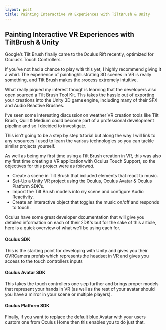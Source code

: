 ```yaml
---
layout: post
title: Painting Interactive VR Experiences with TiltBrush & Unity
---
```


## Painting Interactive VR Experiences with TiltBrush & Unity

Google’s Tilt Brush finally came to the Oculus Rift recently, optimized for Oculus’s Touch Controllers.

If you’ve not had a chance to play with this yet, I highly recommend giving it a whirl. The experience of painting/illustrating 3D scenes in VR is really something, and Tilt Brush makes the process extremely intuitive.

What really piqued my interest though is learning that the developers also open sourced a Tilt Brush Tool Kit. This takes the hassle out of exporting your creations into the Unity 3D game engine, including many of their SFX and Audio Reactive Brushes.

I’ve seen some interesting discussion on weather VR creation tools like Tilt Brush, Quill & Medium could become part of a professional development pipeline and so I decided to investigate.

This isn’t going to be a step by step tutorial but along the way I will link to any resources I used to learn the various technologies so you can tackle similar projects yourself.

As well as being my first time using a Tilt Brush creation in VR, this was also my first time creating a VR application with Oculus Touch Support, so the objectives for this project were as followed.
- Create a scene in Tilt Brush that included elements that react to music.
- Set-Up a Unity VR project using the Oculus, Oculus Avatar & Oculus Platform SDK’s.
- Import the Tilt Brush models into my scene and configure Audio Reactivity.
- Create an interactive object that toggles the music on/off and responds to touch.

Oculus have some great developer documentation that will give you detailed information on each of their SDK's but for the sake of this article, here is a quick overview of what we'll be using each for.

#### Oculus SDK
This is the starting point for developing with Unity and gives you their OVRCamera prefab which represents the headset in VR and gives you access to the touch controllers inputs.

#### Oculus Avatar SDK
This takes the touch controllers one step further and brings proper models that represent your hands in VR (as well as the rest of your avatar should you have a mirror in your scene or multiple players).

#### Oculus Platform SDK
Finally, if you want to replace the default blue Avatar with your users custom one from Oculus Home then this enables you to do just that.
